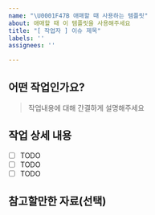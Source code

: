 ```yaml
---
name: "\U0001F47B 애매할 때 사용하는 템플릿"
about: 애매할 때 이 템플릿을 사용해주세요
title: "[ 작업자 ] 이슈 제목"
labels: ''
assignees: ''

---
```


## 어떤 작업인가요?

> 작업내용에 대해 간결하게 설명해주세요

## 작업 상세 내용

- [ ] TODO
- [ ] TODO
- [ ] TODO

## 참고할만한 자료(선택)
